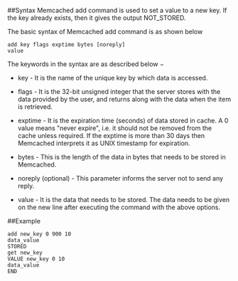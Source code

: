 ##Syntax
Memcached add command is used to set a value to a new key. If the key already exists, then it gives the output NOT_STORED.

The basic syntax of Memcached add command is as shown below
```
add key flags exptime bytes [noreply] 
value
```

The keywords in the syntax are as described below −

* key - It is the name of the unique key by which data is accessed.

* flags - It is the 32-bit unsigned integer that the server stores with the data provided by the user, and returns along with the data when the item is retrieved.

* exptime - It is the expiration time (seconds) of data stored in cache. A 0 value means "never expire", i.e. it should not be removed from the cache unless required. If the exptime is more than 30 days then Memcached interprets it as UNIX timestamp for expiration.

* bytes - This is the length of the data in bytes that needs to be stored in Memcached.

* noreply (optional) - This parameter informs the server not to send any reply.

* value - It is the data that needs to be stored. The data needs to be given on the new line after executing the command with the above options.

##Example
```
add new_key 0 900 10
data_value
STORED
get new_key
VALUE new_key 0 10
data_value
END
```